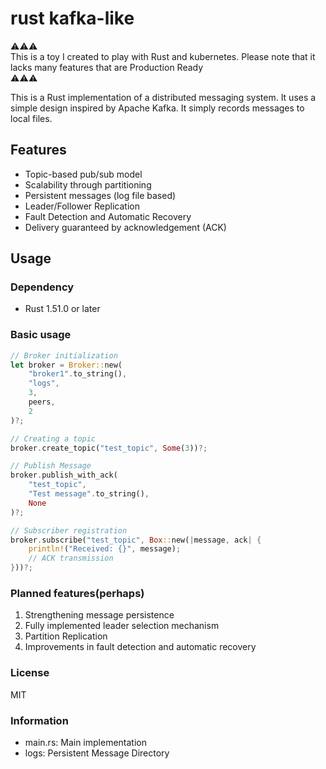 # rust kafka-like

⚠️⚠️⚠️<br>
This is a toy I created to play with Rust and kubernetes. Please note that it lacks many features that are Production Ready<br>
⚠️⚠️⚠️

This is a Rust implementation of a distributed messaging system. It uses a simple design inspired by Apache Kafka. It simply records messages to local files.

## Features

- Topic-based pub/sub model
- Scalability through partitioning
- Persistent messages (log file based)
- Leader/Follower Replication
- Fault Detection and Automatic Recovery
- Delivery guaranteed by acknowledgement (ACK)

## Usage

### Dependency

- Rust 1.51.0 or later

### Basic usage

```rust
// Broker initialization
let broker = Broker::new(
    "broker1".to_string(),
    "logs",
    3,
    peers,
    2
)?;

// Creating a topic
broker.create_topic("test_topic", Some(3))?;

// Publish Message
broker.publish_with_ack(
    "test_topic",
    "Test message".to_string(),
    None
)?;

// Subscriber registration
broker.subscribe("test_topic", Box::new(|message, ack| {
    println!("Received: {}", message);
    // ACK transmission
}))?;
```

### Planned features(perhaps)

1. Strengthening message persistence
1. Fully implemented leader selection mechanism
1. Partition Replication
1. Improvements in fault detection and automatic recovery

### License

MIT

### Information

- main.rs: Main implementation
- logs: Persistent Message Directory
